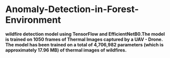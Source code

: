 # Anomaly-Detection-in-Forest-Environment


**wildfire detection model using TensorFlow and EfficientNetB0.The model is trained on 1050 frames of Thermal Images captured by a UAV - Drone. The model has been trained on a total of 4,706,982 parameters (which is approximately 17.96 MB) of thermal images of wildfires.**
